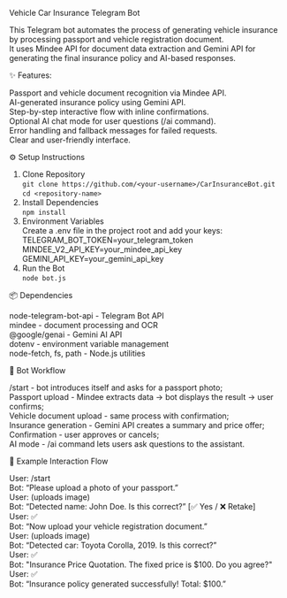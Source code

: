   Vehicle Car Insurance Telegram Bot

  This Telegram bot automates the process of generating vehicle insurance by processing passport and vehicle registration document.<br>
  It uses Mindee API for document data extraction and Gemini API for generating the final insurance policy and AI-based responses.<br>

  ✨ Features:

  Passport and vehicle document recognition via Mindee API.<br>
  AI-generated insurance policy using Gemini API.<br>
  Step-by-step interactive flow with inline confirmations.<br>
  Optional AI chat mode for user questions (/ai command).<br>
  Error handling and fallback messages for failed requests.<br>
  Clear and user-friendly interface.<br>

  ⚙️ Setup Instructions
  1. Clone Repository<br>
     `git clone https://github.com/<your-username>/CarInsuranceBot.git`<br>
    `cd <repository-name>`
  2. Install Dependencies<br>
    `npm install`
  3. Environment Variables<br>
     Create a .env file in the project root and add your keys:<br>
     TELEGRAM_BOT_TOKEN=your_telegram_token<br>
     MINDEE_V2_API_KEY=your_mindee_api_key<br>
     GEMINI_API_KEY=your_gemini_api_key<br>
  4. Run the Bot<br>
    `node bot.js`

  📦 Dependencies

  node-telegram-bot-api - Telegram Bot API<br>
  mindee - document processing and OCR<br>
  @google/genai - Gemini AI API<br>
  dotenv - environment variable management<br>
  node-fetch, fs, path - Node.js utilities<br>

  🤖 Bot Workflow

  /start - bot introduces itself and asks for a passport photo;<br>
  Passport upload - Mindee extracts data → bot displays the result → user confirms;<br>
  Vehicle document upload - same process with confirmation;<br>
  Insurance generation - Gemini API creates a summary and price offer;<br>
  Confirmation - user approves or cancels;<br>
  AI mode - /ai command lets users ask questions to the assistant.<br>

  💬 Example Interaction Flow

  User: /start<br>
  Bot: “Please upload a photo of your passport.”<br>
  User: (uploads image)<br>
  Bot: “Detected name: John Doe. Is this correct?” [✅ Yes / ❌ Retake]<br>
  User: ✅<br>
  Bot: “Now upload your vehicle registration document.”<br>
  User: (uploads image)<br>
  Bot: “Detected car: Toyota Corolla, 2019. Is this correct?”<br>
  User: ✅<br>
  Bot: "Insurance Price Quotation. The fixed price is $100. Do you agree?"<br>
  User: ✅<br>
  Bot: “Insurance policy generated successfully! Total: $100.”
